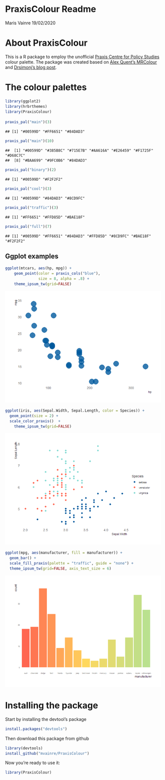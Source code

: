 PraxisColour Readme
================
Maris Vainre
19/02/2020

# About PraxisColour

This is a R package to employ the unofficial [Praxis Centre for Policy
Studies](http://www.praxis.ee/en/) colour palette. The package was
created based on [Alex Quent’s
MRColour](https://github.com/JAQuent/MRColour) and [Drsimonj’s blog
post](https://drsimonj.svbtle.com/creating-corporate-colour-palettes-for-ggplot2).

# The colour palettes

``` r
library(ggplot2)
library(hrbrthemes)
library(PraxisColour)

praxis_pal("main")(3)
```

    ## [1] "#00599D" "#FF6651" "#84DAD3"

``` r
praxis_pal("main")(10)
```

    ##  [1] "#00599D" "#385B8C" "#715E7B" "#AA616A" "#E26459" "#F1725F" "#D68C7C"
    ##  [8] "#BAA699" "#9FC0B6" "#84DAD3"

``` r
praxis_pal("binary")(2)
```

    ## [1] "#00599D" "#F2F2F2"

``` r
praxis_pal("cool")(3)
```

    ## [1] "#00599D" "#84DAD3" "#8CD9FC"

``` r
praxis_pal("traffic")(3)
```

    ## [1] "#FF6651" "#FFD85D" "#BAE18F"

``` r
praxis_pal("full")(7)
```

    ## [1] "#00599D" "#FF6651" "#84DAD3" "#FFD85D" "#8CD9FC" "#BAE18F" "#F2F2F2"

## Ggplot examples

``` r
ggplot(mtcars, aes(hp, mpg)) +
    geom_point(color = praxis_cols("blue"),
               size = 8, alpha = .8) +
    theme_ipsum_tw(grid=FALSE)
```

![](Readme_files/figure-gfm/dots-1.png)<!-- -->

``` r
ggplot(iris, aes(Sepal.Width, Sepal.Length, color = Species)) +
  geom_point(size = 2) +
  scale_color_praxis()  +
    theme_ipsum_tw(grid=FALSE)
```

![](Readme_files/figure-gfm/dots2-1.png)<!-- -->

``` r
ggplot(mpg, aes(manufacturer, fill = manufacturer)) +
  geom_bar() +
  scale_fill_praxis(palette = "traffic", guide = "none") +
  theme_ipsum_tw(grid=FALSE, axis_text_size = 6)
```

![](Readme_files/figure-gfm/bargradient-1.png)<!-- -->

# Installing the package

Start by installing the devtool’s package

``` r
install.packages("devtools")
```

Then download this package from github

``` r
library(devtools)
install_github("mvainre/PraxisColour")
```

Now you’re ready to use it:

``` r
library(PraxisColour)
```
